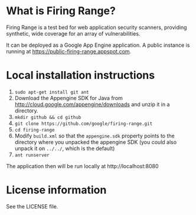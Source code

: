 # What is Firing Range?

Firing Range is a test bed for web application security scanners,
providing synthetic, wide coverage for an array of vulnerabilities.

It can be deployed as a Google App Engine application. A public instance
is running at https://public-firing-range.appspot.com.

# Local installation instructions

1. `sudo apt-get install git ant`
1. Download the Appengine SDK for Java from
   http://cloud.google.com/appengine/downloads and unzip it in a directory.
1. `mkdir github && cd github`
1. `git clone https://github.com/google/firing-range.git`
1. `cd firing-range`
1. Modify `build.xml` so that the `appengine.sdk` property points to the
   directory where you unpacked the appengine SDK (you could also unpack it
   on `../../`, which is the default)
1. `ant runserver`

The application then will be run locally at http://localhost:8080

# License information

See the LICENSE file.
